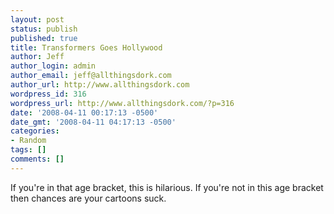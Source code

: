 ```yaml
---
layout: post
status: publish
published: true
title: Transformers Goes Hollywood
author: Jeff
author_login: admin
author_email: jeff@allthingsdork.com
author_url: http://www.allthingsdork.com
wordpress_id: 316
wordpress_url: http://www.allthingsdork.com/?p=316
date: '2008-04-11 00:17:13 -0500'
date_gmt: '2008-04-11 04:17:13 -0500'
categories:
- Random
tags: []
comments: []
---
```

<p>If you're in that age bracket, this is hilarious. If you're not in this age bracket then chances are your cartoons suck. </p>
<p><object width="425" height="355"><param name="movie" value="http://www.youtube.com/v/PtSl3Khf1aE&hl=en"></param><param name="wmode" value="transparent"></param><embed src="http://www.youtube.com/v/PtSl3Khf1aE&hl=en" type="application/x-shockwave-flash" wmode="transparent" width="425" height="355"></embed></object></p>
